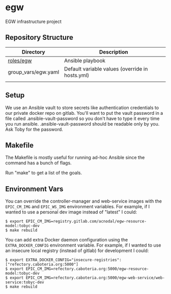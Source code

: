 # egw

EGW infrastructure project

## Repository Structure

| Directory              | Description                                     |
| ---------------------- | -----------------------------------------       |
| [roles/egw](roles/egw) | Ansible playbook                                |
| group_vars/egw.yaml    | Default variable values (override in hosts.yml) |
|                        |                                                 |

## Setup

We use an Ansible vault to store secrets like authentication
credentials to our private docker repo on gitlab. You'll want to put
the vault password in a file called .ansible-vault-password so you
don't have to type it every time you run
ansible. .ansible-vault-password should be readable only by you. Ask
Toby for the password.

## Makefile

The Makefile is mostly useful for running ad-hoc Ansible since the
command has a bunch of flags.

Run "make" to get a list of the goals.

## Environment Vars

You can override the controller-manager and web-service images with
the ```EPIC_CM_IMG``` and ```EPIC_WS_IMG``` environment
variables. For example, if I wanted to use a personal dev image
instead of "latest" I could:

```
$ export EPIC_CM_IMG=registry.gitlab.com/acnodal/egw-resource-model:tobyc-dev
$ make rebuild
```

You can add extra Docker daemon configuration using the
```EXTRA_DOCKER_CONFIG``` environment variable. For example, if I
wanted to use an insecure local registry (instead of gitlab) for
development I could:

```
$ export EXTRA_DOCKER_CONFIG="insecure-registries": ["refectory.caboteria.org:5000"]
$ export EPIC_CM_IMG=refectory.caboteria.org:5000/egw-resource-model:tobyc-dev
$ export EPIC_CM_IMG=refectory.caboteria.org:5000/egw-web-service/web-service:tobyc-dev
$ make rebuild
```
